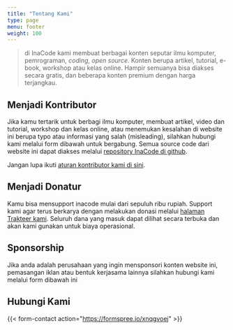 ```yaml
---
title: "Tentang Kami"
type: page
menu: footer
weight: 100
---
```


> di InaCode kami membuat berbagai konten seputar ilmu komputer, pemrograman, *coding*, *open source*. Konten berupa artikel, tutorial, e-book, workshop atau kelas online. Hampir semuanya bisa diakses secara gratis, dan beberapa konten premium dengan harga terjangkau.

## Menjadi Kontributor

Jika kamu tertarik untuk berbagi ilmu komputer, membuat artikel, video dan tutorial, workshop dan kelas online, atau menemukan kesalahan di website ini berupa typo atau informasi yang salah (misleading), silahkan hubungi kami melalui form dibawah untuk bergabung. Semua source code dari website ini dapat diakses melalui [repository InaCode di github](https://github.com/inacode-id/website).

Jangan lupa ikuti [aturan kontributor kami di sini](https://github.com/inacode-id/website/blob/master/CODE_OF_CONDUCT.md).

## Menjadi Donatur

Kamu bisa mensupport inacode mulai dari sepuluh ribu rupiah. Support kami agar terus berkarya dengan melakukan donasi melalui [halaman Trakteer kami](https://trakteer.id/inacode). Seluruh dana yang masuk dapat dilihat secara terbuka dan akan kami gunakan untuk biaya operasional.

## Sponsorship

Jika anda adalah perusahaan yang ingin mensponsori konten website ini, pemasangan iklan atau bentuk kerjasama lainnya silahkan hubungi kami melalui form dibawah ini

## Hubungi Kami

{{< form-contact action="https://formspree.io/xnqgvoej"  >}}